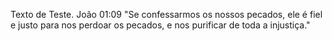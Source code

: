 Texto de Teste.
João 01:09
"Se confessarmos os nossos pecados, ele é fiel e justo para nos perdoar os pecados, e nos purificar de toda a injustiça."
